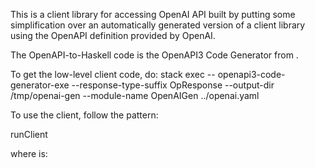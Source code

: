 This is a client library for accessing OpenAI API built by putting some simplification over an automatically generated version of a client library using the OpenAPI definition provided by OpenAI.

The OpenAPI-to-Haskell code is the OpenAPI3 Code Generator from .

To get the low-level client code, do:
stack exec -- openapi3-code-generator-exe --response-type-suffix OpResponse --output-dir /tmp/openai-gen --module-name OpenAIGen ../openai.yaml

To use the client, follow the pattern:

runClient <config> <request>

where <request> is:
<a OpenAI operation> <some parameters>


